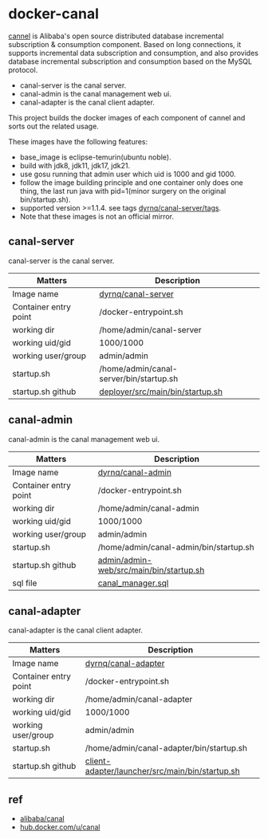 # docker-canal

[cannel](https://github.com/alibaba/canal) is Alibaba's open source distributed database incremental subscription & consumption component. Based on long connections, it supports incremental data subscription and consumption, and also provides database incremental subscription and consumption based on the MySQL protocol.

- canal-server is the canal server.
- canal-admin is the canal management web ui.
- canal-adapter is the canal client adapter.

This project builds the docker images of each component of cannel and sorts out the related usage.

These images have the following features:

- base_image is eclipse-temurin(ubuntu noble).
- build with jdk8, jdk11, jdk17, jdk21.
- use gosu running that admin user which uid is 1000 and gid 1000.
- follow the image building principle and one container only does one thing, the last run java with pid=1(minor surgery on the original bin/startup.sh).
- supported version >=1.1.4. see tags [dyrnq/canal-server/tags](https://hub.docker.com/r/dyrnq/canal-server/tags).
- Note that these images is not an official mirror.

## canal-server

canal-server is the canal server.

| Matters               | Description                                                                                                       |
|-----------------------|-------------------------------------------------------------------------------------------------------------------|
| Image name            | [dyrnq/canal-server](https://hub.docker.com/r/dyrnq/canal-server/tags)                                            |
| Container entry point | /docker-entrypoint.sh                                                                                             |
| working dir           | /home/admin/canal-server                                                                                          |
| working uid/gid       | 1000/1000                                                                                                         |
| working user/group    | admin/admin                                                                                                       |
| startup.sh            | /home/admin/canal-server/bin/startup.sh                                                                           |
| startup.sh github     | [deployer/src/main/bin/startup.sh](https://github.com/alibaba/canal/blob/master/deployer/src/main/bin/startup.sh) |


## canal-admin

canal-admin is the canal management web ui.

| Matters               | Description                                                                                                                     |
|-----------------------|---------------------------------------------------------------------------------------------------------------------------------|
| Image name            | [dyrnq/canal-admin](https://hub.docker.com/r/dyrnq/canal-admin/tags)                                                           |
| Container entry point | /docker-entrypoint.sh                                                                                                           |
| working dir           | /home/admin/canal-admin                                                                                                         |
| working uid/gid       | 1000/1000                                                                                                                       |
| working user/group    | admin/admin                                                                                                                     |
| startup.sh            | /home/admin/canal-admin/bin/startup.sh                                                                                          |
| startup.sh github     | [admin/admin-web/src/main/bin/startup.sh](https://github.com/alibaba/canal/blob/master/admin/admin-web/src/main/bin/startup.sh) |
| sql file              | [canal_manager.sql](https://github.com/alibaba/canal/blob/master/docker/image/canal_manager.sql)                                |

## canal-adapter

canal-adapter is the canal client adapter.

| Matters               | Description                                                                                                                                     |
|-----------------------|-------------------------------------------------------------------------------------------------------------------------------------------------|
| Image name            | [dyrnq/canal-adapter](https://hub.docker.com/r/dyrnq/canal-adapter/tags)                                                                        |
| Container entry point | /docker-entrypoint.sh                                                                                                                           |
| working dir           | /home/admin/canal-adapter                                                                                                                       |
| working uid/gid       | 1000/1000                                                                                                                                       |
| working user/group    | admin/admin                                                                                                                                     |
| startup.sh            | /home/admin/canal-adapter/bin/startup.sh                                                                                                        |
| startup.sh github     | [client-adapter/launcher/src/main/bin/startup.sh](https://github.com/alibaba/canal/blob/master/client-adapter/launcher/src/main/bin/startup.sh) |


## ref

- [alibaba/canal](https://github.com/alibaba/canal)
- [hub.docker.com/u/canal](https://hub.docker.com/u/canal)
